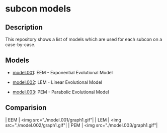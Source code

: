 # subcon models

## Description 

This repository shows a list of models which are used for each subcon on a case-by-case.

## Models

 * <a href="./model.001">model.001</a>: EEM - Exponential Evolutional Model

 * <a href="./model.002">model.002</a>: LEM - Linear Evolutional Model

 * <a href="./model.003">model.003</a>: PEM - Parabolic Evolutional Model

## Comparision


| EEM | <img src="./model.001/graph1.gif"|
| LEM | <img src="./model.002/graph1.gif"|
| PEM | <img src="./model.003/graph1.gif"|

